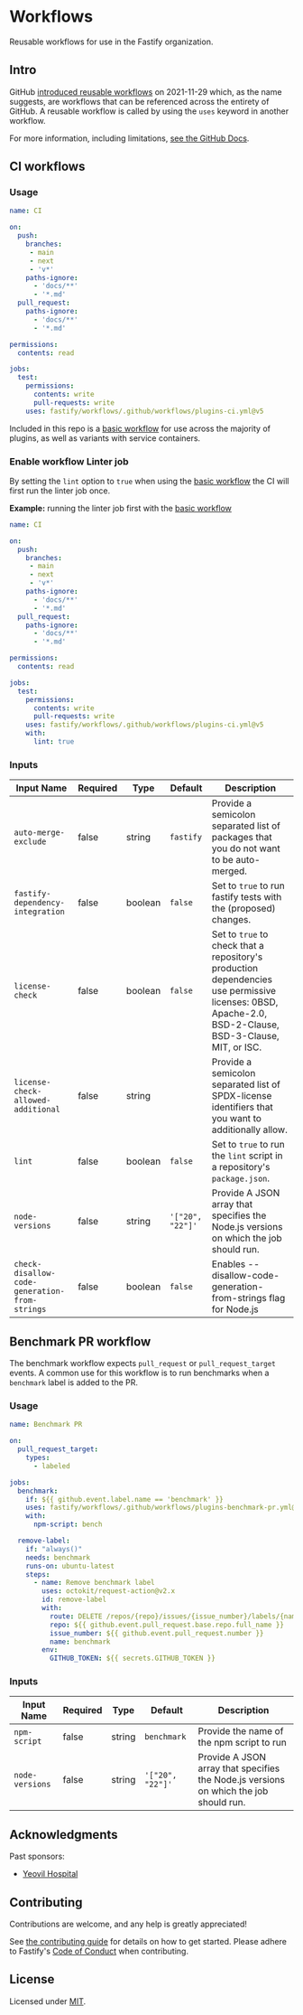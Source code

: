 # Workflows

Reusable workflows for use in the Fastify organization.

## Intro

GitHub [introduced reusable workflows](https://github.blog/2021-11-29-github-actions-reusable-workflows-is-generally-available/) on 2021-11-29 which, as the name suggests, are workflows that can be referenced across the entirety of GitHub. A reusable workflow is called by using the `uses` keyword in another workflow.

For more information, including limitations, [see the GitHub Docs](https://docs.github.com/en/actions/learn-github-actions/reusing-workflows).

## CI workflows
### Usage

```yml
name: CI

on:
  push:
    branches:
     - main
     - next
     - 'v*'
    paths-ignore:
      - 'docs/**'
      - '*.md'
  pull_request:
    paths-ignore:
      - 'docs/**'
      - '*.md'

permissions:
  contents: read

jobs:
  test:
    permissions:
      contents: write
      pull-requests: write
    uses: fastify/workflows/.github/workflows/plugins-ci.yml@v5
```

Included in this repo is a [basic workflow](.github/workflows/plugins-ci.yml) for use across the majority of plugins, as well as variants with service containers.

### Enable workflow Linter job

By setting the `lint` option to `true` when using the [basic workflow](.github/workflows/plugins-ci.yml) the CI will first run the linter job once.

**Example:** running the linter job first with the [basic workflow](.github/workflows/plugins-ci.yml)

```yml
name: CI

on:
  push:
    branches:
     - main
     - next
     - 'v*'
    paths-ignore:
      - 'docs/**'
      - '*.md'
  pull_request:
    paths-ignore:
      - 'docs/**'
      - '*.md'

permissions:
  contents: read

jobs:
  test:
    permissions:
      contents: write
      pull-requests: write
    uses: fastify/workflows/.github/workflows/plugins-ci.yml@v5
    with:
      lint: true
```

### Inputs

| Input Name                                    | Required | Type    | Default          | Description                                                                                                                                            |
|-----------------------------------------------|----------|---------|------------------|--------------------------------------------------------------------------------------------------------------------------------------------------------|
| `auto-merge-exclude`                          | false    | string  | `fastify`        | Provide a semicolon separated list of packages that you do not want to be auto-merged.                                                                 |
| `fastify-dependency-integration`              | false    | boolean | `false`          | Set to `true` to run fastify tests with the (proposed) changes.                                                                                        |
| `license-check`                               | false    | boolean | `false`          | Set to `true` to check that a repository's production dependencies use permissive licenses: 0BSD, Apache-2.0, BSD-2-Clause, BSD-3-Clause, MIT, or ISC. |
| `license-check-allowed-additional`            | false    | string  |                  | Provide a semicolon separated list of SPDX-license identifiers that you want to additionally allow.                                                    |
| `lint`                                        | false    | boolean | `false`          | Set to `true` to run the `lint` script in a repository's `package.json`.                                                                               |
| `node-versions`                               | false    | string  | `'["20", "22"]'` | Provide A JSON array that specifies the Node.js versions on which the job should run.                                                                  |
| `check-disallow-code-generation-from-strings` | false    | boolean | `false`          | Enables --disallow-code-generation-from-strings flag for Node.js                                                                                       |

## Benchmark PR workflow

The benchmark workflow expects `pull_request` or `pull_request_target` events. A common use for this workflow is to run benchmarks when a `benchmark` label is added to the PR.

### Usage

```yml
name: Benchmark PR

on:
  pull_request_target:
    types:
      - labeled

jobs:
  benchmark:
    if: ${{ github.event.label.name == 'benchmark' }}
    uses: fastify/workflows/.github/workflows/plugins-benchmark-pr.yml@v5
    with:
      npm-script: bench

  remove-label:
    if: "always()"
    needs: benchmark
    runs-on: ubuntu-latest
    steps:
      - name: Remove benchmark label
        uses: octokit/request-action@v2.x
        id: remove-label
        with:
          route: DELETE /repos/{repo}/issues/{issue_number}/labels/{name}
          repo: ${{ github.event.pull_request.base.repo.full_name }}
          issue_number: ${{ github.event.pull_request.number }}
          name: benchmark
        env:
          GITHUB_TOKEN: ${{ secrets.GITHUB_TOKEN }}
```

### Inputs
| Input Name                         | Required   | Type    | Default     | Description                                                                        |
| ---------------------------------- | ---------- | ------- | ----------- | ---------------------------------------------------------------------------------- |
| `npm-script`                       | false      | string  | `benchmark` | Provide the name of the npm script to run                                       |
| `node-versions`                      | false      | string  | `'["20", "22"]'`   | Provide A JSON array that specifies the Node.js versions on which the job should run.           |


## Acknowledgments

Past sponsors:

-   [Yeovil Hospital](https://somersetft.nhs.uk/yeovilhospital/)

## Contributing

Contributions are welcome, and any help is greatly appreciated!

See [the contributing guide](./CONTRIBUTING.md) for details on how to get started.
Please adhere to Fastify's [Code of Conduct](https://github.com/fastify/.github/blob/main/CODE_OF_CONDUCT.md) when contributing.

## License

Licensed under [MIT](./LICENSE).
